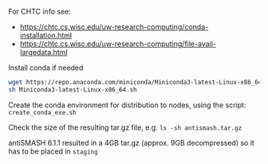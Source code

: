 For CHTC info see: 

- <https://chtc.cs.wisc.edu/uw-research-computing/conda-installation.html>
- <https://chtc.cs.wisc.edu/uw-research-computing/file-avail-largedata.html>

Install conda if needed
```bash
wget https://repo.anaconda.com/miniconda/Miniconda3-latest-Linux-x86_64.sh
sh Miniconda3-latest-Linux-x86_64.sh
```

Create the conda environment for distribution to nodes, using the script: `create_conda_exe.sh `

Check the size of the resulting tar.gz file, e.g. `ls -sh antismash.tar.gz`

antiSMASH 6.1.1 resulted in a 4GB tar.gz (approx. 9GB decompressed) so it has to be placed in `staging`
